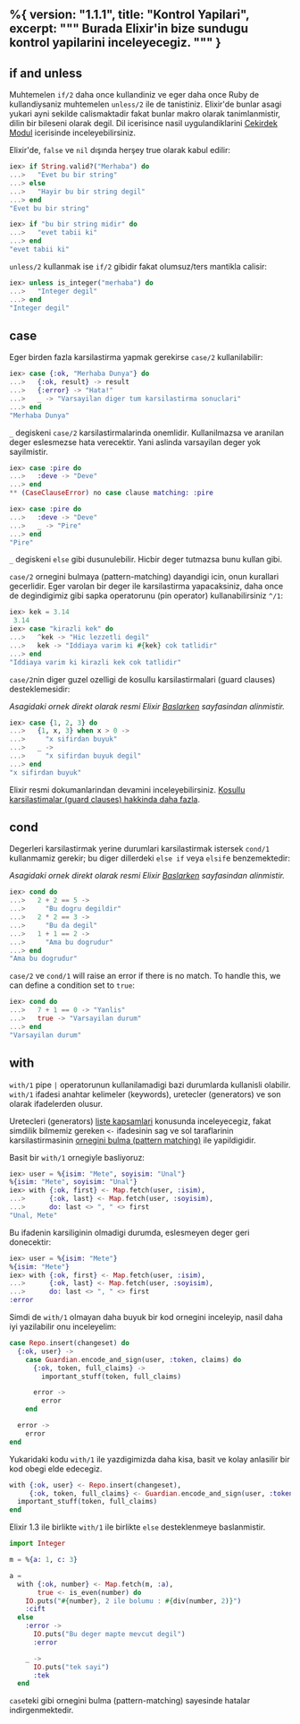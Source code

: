 %{
  version: "1.1.1",
  title: "Kontrol Yapilari",
  excerpt: """
  Burada Elixir'in bize sundugu kontrol yapilarini inceleyecegiz.
  """
}
---

## if and unless

Muhtemelen `if/2` daha once kullandiniz ve eger daha once Ruby de kullandiysaniz muhtemelen `unless/2` ile de tanistiniz. Elixir'de bunlar asagi yukari ayni sekilde calismaktadir fakat bunlar makro olarak tanimlanmistir, dilin bir bileseni olarak degil. Dil icerisince nasil uygulandiklarini [Cekirdek Modul](https://hexdocs.pm/elixir/Kernel.html) icerisinde inceleyebilirsiniz.

Elixir'de, `false` ve `nil` dışında herşey true olarak kabul edilir:

```elixir
iex> if String.valid?("Merhaba") do
...>   "Evet bu bir string"
...> else
...>   "Hayir bu bir string degil"
...> end
"Evet bu bir string"

iex> if "bu bir string midir" do
...>   "evet tabii ki"
...> end
"evet tabii ki"
```

`unless/2` kullanmak ise `if/2` gibidir fakat olumsuz/ters mantikla calisir:

```elixir
iex> unless is_integer("merhaba") do
...>   "Integer degil"
...> end
"Integer degil"
```

## case

Eger birden fazla karsilastirma yapmak gerekirse `case/2` kullanilabilir:

```elixir
iex> case {:ok, "Merhaba Dunya"} do
...>   {:ok, result} -> result
...>   {:error} -> "Hata!"
...>   _ -> "Varsayilan diger tum karsilastirma sonuclari"
...> end
"Merhaba Dunya"
```

`_` degiskeni `case/2` karsilastirmalarinda onemlidir. Kullanilmazsa ve aranilan deger eslesmezse
hata verecektir. Yani aslinda varsayilan deger yok sayilmistir.

```elixir
iex> case :pire do
...>   :deve -> "Deve"
...> end
** (CaseClauseError) no case clause matching: :pire

iex> case :pire do
...>   :deve -> "Deve"
...>   _ -> "Pire"
...> end
"Pire"
```

`_` degiskeni `else` gibi dusunulebilir. Hicbir deger tutmazsa bunu kullan gibi.

`case/2` ornegini bulmaya (pattern-matching) dayandigi icin, onun kurallari gecerlidir. Eger varolan bir deger ile karsilastirma yapacaksiniz, daha once de degindigimiz gibi sapka operatorunu (pin operator) kullanabilirsiniz `^/1`:

```elixir
iex> kek = 3.14
 3.14
iex> case "kirazli kek" do
...>   ^kek -> "Hic lezzetli degil"
...>   kek -> "Iddiaya varim ki #{kek} cok tatlidir"
...> end
"Iddiaya varim ki kirazli kek cok tatlidir"
```

`case/2`nin diger guzel ozelligi de kosullu karsilastirmalari (guard clauses)
desteklemesidir:

_Asagidaki ornek direkt olarak resmi Elixir [Baslarken](http://elixir-lang.org/getting-started/case-cond-and-if.html#case) sayfasindan alinmistir._

```elixir
iex> case {1, 2, 3} do
...>   {1, x, 3} when x > 0 ->
...>     "x sifirdan buyuk"
...>   _ ->
...>     "x sifirdan buyuk degil"
...> end
"x sifirdan buyuk"
```

Elixir resmi dokumanlarindan devamini inceleyebilirsiniz. [Kosullu karsilastimalar (guard clauses) hakkinda daha fazla](https://hexdocs.pm/elixir/guards.html#list-of-allowed-expressions).

## cond

Degerleri karsilastirmak yerine durumlari karsilastirmak istersek `cond/1` kullanmamiz gerekir; bu diger dillerdeki `else if` veya `elsif`e benzemektedir:

_Asagidaki ornek direkt olarak resmi Elixir [Baslarken](http://elixir-lang.org/getting-started/case-cond-and-if.html#cond) sayfasindan alinmistir._

```elixir
iex> cond do
...>   2 + 2 == 5 ->
...>     "Bu dogru degildir"
...>   2 * 2 == 3 ->
...>     "Bu da degil"
...>   1 + 1 == 2 ->
...>     "Ama bu dogrudur"
...> end
"Ama bu dogrudur"
```

`case/2` ve `cond/1` will raise an error if there is no match.  To handle this, we can define a condition set to `true`:

```elixir
iex> cond do
...>   7 + 1 == 0 -> "Yanlis"
...>   true -> "Varsayilan durum"
...> end
"Varsayilan durum"
```

## with

`with/1` pipe `|` operatorunun kullanilamadigi bazi durumlarda kullanisli olabilir.
`with/1` ifadesi anahtar kelimeler (keywords), uretecler (generators) ve son olarak ifadelerden olusur.

Uretecleri (generators) [liste kapsamlari](/tr/lessons/basics/comprehensions) konusunda inceleyecegiz, fakat simdilik
bilmemiz gereken `<-` ifadesinin sag ve sol taraflarinin karsilastirmasinin [ornegini bulma (pattern matching)](/tr/lessons/basics/pattern_matching) ile yapildigidir.

Basit bir `with/1` ornegiyle basliyoruz:

```elixir
iex> user = %{isim: "Mete", soyisim: "Unal"}
%{isim: "Mete", soyisim: "Unal"}
iex> with {:ok, first} <- Map.fetch(user, :isim),
...>      {:ok, last} <- Map.fetch(user, :soyisim),
...>      do: last <> ", " <> first
"Unal, Mete"
```

Bu ifadenin karsiliginin olmadigi durumda, eslesmeyen deger geri donecektir:

```elixir
iex> user = %{isim: "Mete"}
%{isim: "Mete"}
iex> with {:ok, first} <- Map.fetch(user, :isim),
...>      {:ok, last} <- Map.fetch(user, :soyisim),
...>      do: last <> ", " <> first
:error
```

Simdi de `with/1` olmayan daha buyuk bir kod ornegini inceleyip, nasil daha iyi yazilabilir onu inceleyelim:

```elixir
case Repo.insert(changeset) do
  {:ok, user} ->
    case Guardian.encode_and_sign(user, :token, claims) do
      {:ok, token, full_claims} ->
        important_stuff(token, full_claims)

      error ->
        error
    end

  error ->
    error
end
```

Yukaridaki kodu `with/1` ile yazdigimizda daha kisa, basit ve kolay anlasilir bir kod obegi elde edecegiz.

```elixir
with {:ok, user} <- Repo.insert(changeset),
     {:ok, token, full_claims} <- Guardian.encode_and_sign(user, :token, claims) do
  important_stuff(token, full_claims)
end
```

Elixir 1.3 ile birlikte `with/1` ile birlikte `else` desteklenmeye baslanmistir.

```elixir
import Integer

m = %{a: 1, c: 3}

a =
  with {:ok, number} <- Map.fetch(m, :a),
       true <- is_even(number) do
    IO.puts("#{number}, 2 ile bolumu : #{div(number, 2)}")
    :cift
  else
    :error ->
      IO.puts("Bu deger mapte mevcut degil")
      :error

    _ ->
      IO.puts("tek sayi")
      :tek
  end
```

`case`teki gibi ornegini bulma (pattern-matching) sayesinde hatalar indirgenmektedir.
